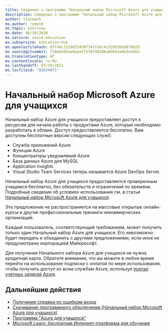 ```yaml
---
title: Сведения о программе "Начальный набор Microsoft Azure для учащихся" (Центр образования Azure)
description: Сведения о программе "Начальный набор Microsoft Azure для учащихся".
author: tfosmark
ms.author: rymend
ms.topic: overview
ms.date: 06/30/2020
ms.service: azure-education
ms.subservice: education-hub
ms.openlocfilehash: 87f44c1529055458f341fa6c4c5285560d878d2d
ms.sourcegitcommit: f28ebb95ae9aaaff3f87d8388a09b41e0b3445b5
ms.translationtype: HT
ms.contentlocale: ru-RU
ms.lasthandoff: 03/29/2021
ms.locfileid: "92674971"
---
```

# <a name="azure-for-students-starter"></a>Начальный набор Microsoft Azure для учащихся

Начальный набор Azure для учащихся предоставляет доступ к ресурсам для начала работы с продуктами Azure, которые необходимо разработать в облаке. Доступ предоставляется бесплатно. Вам доступны бесплатные версии следующих служб:

- Служба приложений Azure
- Функции Azure
- Концентраторы уведомлений Azure
- База данных Azure для MySQL
- Application Insights
- Visual Studio Team Services теперь называется Azure DevOps Server.

Начальный набор Azure для учащихся предоставляется проверенным учащимся бесплатно, без обязательств и ограничений по времени. Подробные сведения об условиях использования см. в статье [Начальный набор Microsoft Azure для учащихся](https://azure.microsoft.com/offers/ms-azr-0144p/).

Это предложение не распространяется на массовые открытые онлайн-курсы и другие профессиональные тренинги некоммерческих организаций.

Каждый пользователь, соответствующий требованиям, может получить только один Начальный набор Azure для учащихся. Его невозможно будет передать и объединить с другими предложениями, если иное не предусмотрено корпорацией Майкрософт.

Для получения Начального набора Azure для учащихся не нужна кредитная карта. Обратите внимание, что вы можете в любое время перейти на использование подписки с оплатой по мере использования, чтобы получить доступ ко всем службам Azure, используя [портал учетных записей Azure](https://account.azure.com/).

## <a name="next-steps"></a>Дальнейшие действия
- [Получение справки по ошибкам входа](troubleshoot-login.md)
- [Скачивание программного обеспечения (Начальный набор Microsoft Azure для учащихся)](download-software.md)
- [Программа "Azure для учащихся"](azure-students-program.md)
- [Microsoft Learn: бесплатная Интернет-платформа для обучения](/learn/)